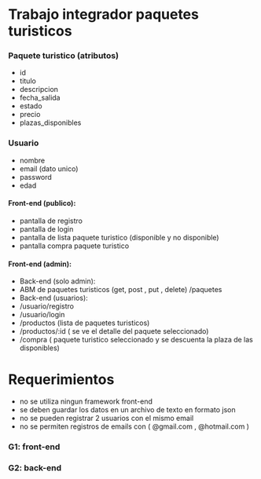 # Trabajo integrador paquetes turisticos

### Paquete turistico (atributos)
* id
* titulo
* descripcion
* fecha_salida
* estado
* precio
* plazas_disponibles

### Usuario
* nombre
* email (dato unico)
* password
* edad

#### Front-end (publico):
* pantalla de registro
* pantalla de login
* pantalla de lista paquete turistico (disponible y no disponible)
* pantalla compra paquete turistico

#### Front-end (admin):
* Back-end (solo admin):
* ABM de paquetes turisticos (get, post , put , delete) /paquetes
* Back-end (usuarios):
* /usuario/registro
* /usuario/login
* /productos  (lista de paquetes turisticos)
* /productos/:id ( se ve el detalle del paquete seleccionado)
* /compra ( paquete turistico seleccionado y se descuenta la plaza de las disponibles)

# Requerimientos
* no se utiliza ningun framework front-end
* se deben guardar los datos en un archivo de texto en formato json
* no se pueden registrar 2 usuarios con el mismo email
* no se permiten registros de emails con ( @gmail.com , @hotmail.com )

### G1: front-end

### G2: back-end
